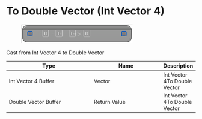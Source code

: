 # To Double Vector (Int Vector 4)

<div align="left" data-full-width="false">

<figure><img src="To_Double_Vector_(Int_Vector_4).png" alt=""><figcaption></figcaption></figure>

</div>

Cast from Int Vector 4 to Double Vector

<table>
<thead><tr><th width="250">Type</th><th width="200">Name</th><th>Description</th></tr></thead>
<tbody>
<tr><td>Int Vector 4 Buffer</td><td>Vector</td><td>Int Vector 4To Double Vector</td></tr>
<tr><td>Double Vector Buffer</td><td>Return Value</td><td>Int Vector 4To Double Vector</td></tr>
</tbody>
</table>